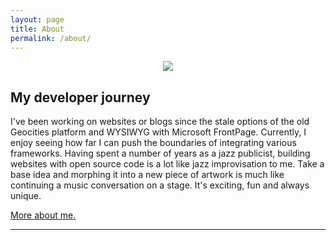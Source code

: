 ```yaml
---
layout: page
title: About
permalink: /about/
---
```

<center><img src="https://cherylhughey.github.io/img/cheryl.jpg"></center>

## My developer journey

I've been working on websites or blogs since the stale options of the old Geocities platform and WYSIWYG with Microsoft FrontPage. Currently, I enjoy seeing how far I can push the boundaries of integrating various frameworks. Having spent a number of years as a jazz publicist, building websites with open source code is a lot like jazz improvisation to me. Take a base idea and morphing it into a new piece of artwork is much like continuing a music conversation on a stage. It's exciting, fun and always unique.

<a href = "http://www.cherylhughey.com">More about me.</a>

<hr>
